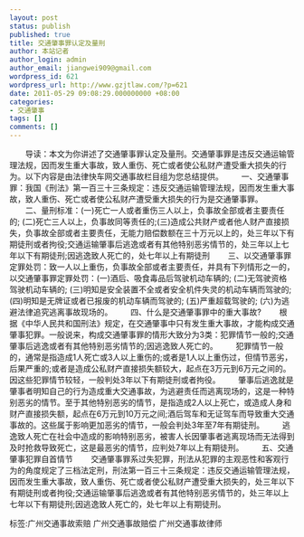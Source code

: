 ```yaml
---
layout: post
status: publish
published: true
title: 交通肇事罪认定及量刑
author: 本站记者
author_login: admin
author_email: jiangwei909@gmail.com
wordpress_id: 621
wordpress_url: http://www.gzjtlaw.com/?p=621
date: 2011-05-29 09:08:29.000000000 +08:00
categories:
- 交通肇事
tags: []
comments: []
---
```

　　导读：本文为你讲述了交通肇事罪认定及量刑。交通肇事罪是违反交通运输管理法规，因而发生重大事故，致人重伤、死亡或者使公私财产遭受重大损失的行为。以下内容是由法律快车网交通事故栏目组为您总结提供。　　一、交通肇事罪：我国《刑法》第一百三十三条规定：违反交通运输管理法规，因而发生重大事故，致人重伤、死亡或者使公私财产遭受重大损失的行为是交通肇事罪。　　二、量刑标准：(一)死亡一人或者重伤三人以上，负事故全部或者主要责任的; (二)死亡三人以上，负事故同等责任的;(三)造成公共财产或者他人财产直接损失，负事故全部或者主要责任，无能力赔偿数额在三十万元以上的，处三年以下有期徒刑或者拘役;交通运输肇事后逃逸或者有其他特别恶劣情节的，处三年以上七年以下有期徒刑;因逃逸致人死亡的，处七年以上有期徒刑　　三、以交通肇事罪定罪处罚：致一人以上重伤，负事故全部或者主要责任，并具有下列情形之一的，以交通肇事罪定罪处罚：(一)酒后、吸食毒品后驾驶机动车辆的; (二)无驾驶资格驾驶机动车辆的; (三)明知是安全装置不全或者安全机件失灵的机动车辆而驾驶的; (四)明知是无牌证或者已报废的机动车辆而驾驶的; (五)严重超载驾驶的; (六)为逃避法律追究逃离事故现场的。　　四、什么是交通肇事罪中的重大事故?　　根据《中华人民共和国刑法》规定，在交通肇事中只有发生重大事故，才能构成交通肇事犯罪。一般说来，构成交通肇事罪的情形大致分为3类：犯罪情节一般的;交通肇事后逃逸或者有其他特别恶劣情节的;因逃逸致人死亡的。　　犯罪情节一般的，通常是指造成1人死亡或3人以上重伤的;或者是1人以上重伤过，但情节恶劣，后果严重的;或者是造成公私财产直接损失额较大，起点在3万元到6万元之间的。因这些犯罪情节较轻，一般判处3年以下有期徒刑或者拘役。　　肇事后逃逸就是肇事者明知自己的行为造成重大交通事故，为逃避责任而逃离现场的，这是一种特别恶劣的情节。至于其他特别恶劣的情节，是指造成2人以上死亡，或造成人身和财产直接损失额，起点在6万元到10万元之间;酒后驾车和无证驾车而导致重大交通事故的。这些属于影响更加恶劣的情节，一般会判处3年至7年有期徒刑。　　逃逸致人死亡在社会中造成的影响特别恶劣，被害人长因肇事者逃离现场而无法得到及时抢救导致死亡，这是最恶劣的情节，应判处7年以上有期徒刑。　　五、交通肇事犯罪自首情节　　交通肇事罪系过失犯罪，刑法从犯罪的主观恶性和客观行为的角度规定了三档法定刑，刑法第一百三十三条规定：违反交通运输管理法规，因而发生重大事故，致人重伤、死亡或者使公私财产遭受重大损失的，处三年以下有期徒刑或者拘役;交通运输肇事后逃逸或者有其他特别恶劣情节的，处三年以上七年以下有期徒刑;因逃逸致人死亡的，处七年以上有期徒刑。标签:广州交通事故索赔 广州交通事故赔偿 广州交通事故律师
